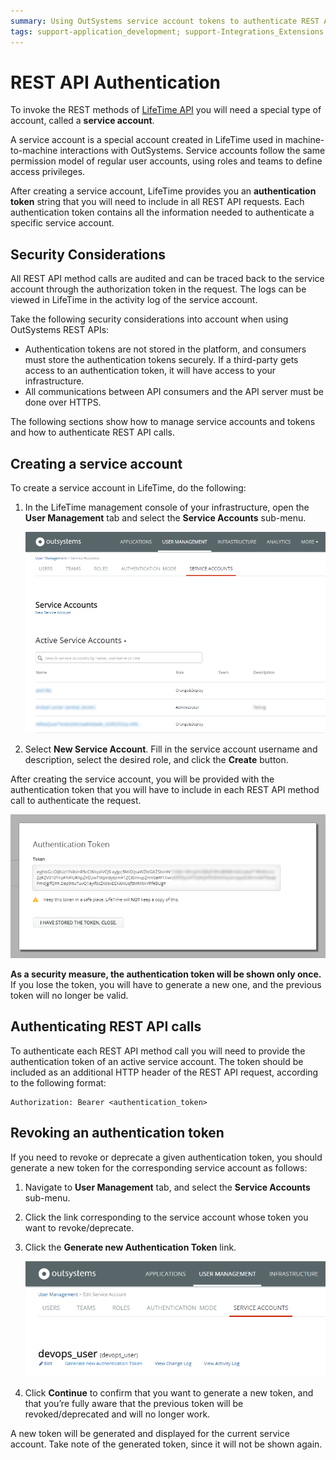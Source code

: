 ```yaml
---
summary: Using OutSystems service account tokens to authenticate REST API method calls.
tags: support-application_development; support-Integrations_Extensions
---
```


# REST API Authentication

To invoke the REST methods of [LifeTime API](<../auto/lifetime-deployment-api-v2.final.md>) you will need a special type of account, called a **service account**.

A service account is a special account created in LifeTime used in machine-to-machine interactions with OutSystems. Service accounts follow the same permission model of regular user accounts, using roles and teams to define access privileges.

After creating a service account, LifeTime provides you an **authentication token** string that you will need to include in all REST API requests. Each authentication token contains all the information needed to authenticate a specific service account.


## Security Considerations

All REST API method calls are audited and can be traced back to the service account through the authorization token in the request. The logs can be viewed in LifeTime in the activity log of the service account.

Take the following security considerations into account when using OutSystems REST APIs:

* Authentication tokens are not stored in the platform, and consumers must store the authentication tokens securely. If a third-party gets access to an authentication token, it will have access to your infrastructure.
* All communications between API consumers and the API server must be done over HTTPS. 

The following sections show how to manage service accounts and tokens and how to authenticate REST API calls.

## Creating a service account

To create a service account in LifeTime, do the following:

1. In the LifeTime management console of your infrastructure, open the **User Management** tab and select the **Service Accounts** sub-menu. 

    ![](images/lt_service_accounts.png)

2. Select **New Service Account**. Fill in the service account username and description, select the desired role, and click the **Create** button. 

After creating the service account, you will be provided with the authentication token that you will have to include in each REST API method call to authenticate the request.

![](images/lt_auth_token_blurred.png)
    
**As a security measure, the authentication token will be shown only once.** If you lose the token, you will have to generate a new one, and the previous token will no longer be valid.

## Authenticating REST API calls

To authenticate each REST API method call you will need to provide the authentication token of an active service account. The token should be included as an additional HTTP header of the REST API request, according to the following format:

    Authorization: Bearer <authentication_token>


## Revoking an authentication token

If you need to revoke or deprecate a given authentication token, you should generate a new token for the corresponding service account as follows:

1. Navigate to **User Management** tab, and select the **Service Accounts** sub-menu. 

1. Click the link corresponding to the service account whose token you want to revoke/deprecate. 

1. Click the **Generate new Authentication Token** link. 

    ![](images/lt_gen_new_auth_token.png)

1. Click **Continue** to confirm that you want to generate a new token, and that you’re fully aware that the previous token will be revoked/deprecated and will no longer work. 

A new token will be generated and displayed for the current service account. Take note of the generated token, since it will not be shown again.
